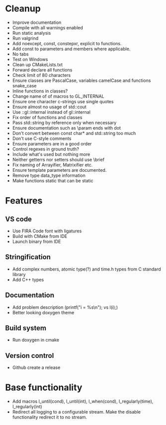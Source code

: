 # Cleanup

* Improve documentation
* Compile with all warnings enabled
* Run static analysis
* Run valgrind
* Add noexcept, const, constepxr, explicit to functions.
* Add const to parameters and members where applicable.
* No tabs
* Test on Windows
* Clean up CMakeLists.txt
* Forward declare all functions
* Check limit of 80 characters
* Ensure classes are PascalCase, variables camelCase and functions snake_case
* Inline functions in classes?
* Change name of of macros to GL_INTERNAL
* Ensure one character c-strings use single quotes
* Ensure almost no usage of std::cout
* Use ::gl::internal instead of gl::internal
* Fix order of functions and classes
* Pass std::string by reference only when necessary
* Ensure documentation such as \param ends with dot
* Don't convert between const char* and std::string too much
* Don't use C-style comments
* Ensure parameters are in a good order
* Control regexes in ground truth?
* Include what's used but nothing more
* Neither getterrs nor setters should use \brief
* Fix naming of Arrayifier, Matrixifier etc.
* Ensure template parameters are documented.
* Remove type data_type information
* Make functions static that can be static

# Features

## VS code

* Use FIRA Code font with ligatures
* Build with CMake from IDE
* Launch binary from IDE

## Stringification

* Add complex numbers, atomic type(?) and time.h types from C standard library
* Add C++ types

## Documentation

* Add problem description (printf("i = %s\n"); vs l(i);)
* Better looking doxygen theme

## Build system

* Run doxygen in cmake

## Version control

* Github create a release

# Base functionality

* Add macros l_until(cond), l_until(int), l_when(cond), l_regularly(time), l_regularly(int)
* Redirect all logging to a configurable stream. Make the disable functionality redirect it to no stream.